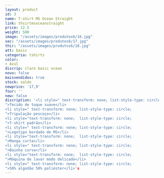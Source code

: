 ```yaml
---
layout: product
id: 3
name: T-shirt MS Ocean Straight
link: thsirtmsoceanstraight
price: 12.5
weight: 500
image: "/assets/images/produtos6/16.jpg"
sec: "/assets/images/produtos6/17.jpg"
thir: "/assets/images/produtos6/18.jpg"
att: basic
categoria: tshirts
color:
- Azul
discrip: claro basic ocean
novo: false
maisvendidos: true
stock: saldo
newprice: '17,9'
four: ''
new: false
discription: '<li style=" text-transform: none; list-style-type: circle;
">Tecido de toque suave</li>
<li style=" text-transform: none; list-style-type: circle;
">Tripulação pescoço</li>
<li style="text-transform: none;  list-style-type: circle;
">T-shirt padrão</li>
<li style=" text-transform: none; list-style-type: circle;
">Logotipo bordado de MS</li>
<li style="text-transform: none;  list-style-type: circle;
">Manga curta</li>
<li style=" text-transform: none; list-style-type: circle;
">Bainha curva</li>
<li style="text-transform: none;  list-style-type: circle;
">Máquina de lavar modo delicado</li>
<li style=" text-transform: none; list-style-type: circle;
">50% algodão 50% poliéster</li>'s
---
```

